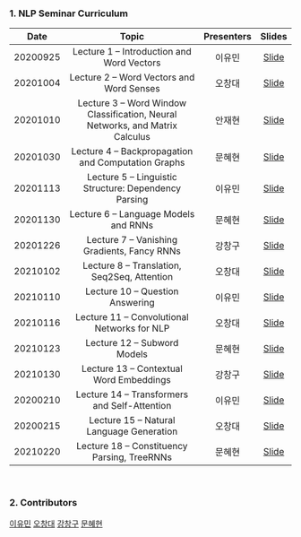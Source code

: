 ### 1. NLP Seminar Curriculum

|       Date       | Topic | Presenters | Slides |
|:----------------:|:----------------------------------------:|:----------:|:------:
| 20200925 | Lecture 1 – Introduction and Word Vectors | 이유민 | [Slide]()
| 20201004 | Lecture 2 – Word Vectors and Word Senses | 오창대 | [Slide]()
| 20201010 | Lecture 3 – Word Window Classification, Neural Networks, and Matrix Calculus | 안재현 | [Slide]()
| 20201030 | Lecture 4 – Backpropagation and Computation Graphs | 문혜현 | [Slide](https://github.com/yourmean/UOS-NLP-Seminar/blob/master/Slides/lec04_Backpropagation_and_Computationgraphs.pdf)
| 20201113 | Lecture 5 – Linguistic Structure: Dependency Parsing | 이유민 | [Slide]()
| 20201130 | Lecture 6 – Language Models and RNNs | 문혜현 | [Slide](https://github.com/yourmean/UOS-NLP-Seminar/blob/master/Slides/lec06_Languagemodels_and_RNNs.pdf)
| 20201226 | Lecture 7 – Vanishing Gradients, Fancy RNNs | 강창구 | [Slide](https://github.com/yourmean/UOS-NLP-Seminar/blob/master/Slides/lec07_Vanishing_Gradient_Fancy_RNNs.pdf)
| 20210102 | Lecture 8 – Translation, Seq2Seq, Attention | 오창대 | [Slide](https://github.com/yourmean/UOS-NLP-Seminar/blob/master/Slides/lec08_seq2seqAttention.pdf)
| 20210110 | Lecture 10 – Question Answering | 이유민 | [Slide]()
| 20210116 | Lecture 11 – Convolutional Networks for NLP | 오창대 | [Slide](https://github.com/yourmean/UOS-NLP-Seminar/blob/master/Slides/lec11_CNNforNLP.pdf)
| 20210123 | Lecture 12 – Subword Models | 문혜현 | [Slide](https://github.com/yourmean/UOS-NLP-Seminar/blob/master/Slides/lec12_Subword_models.pdf)
| 20210130 | Lecture 13 – Contextual Word Embeddings | 강창구 | [Slide](https://github.com/yourmean/UOS-NLP-Seminar/blob/master/Slides/lec13_Contextual_Word_Embedding.pdf)
| 20200210 | Lecture 14 – Transformers and Self-Attention | 이유민 | [Slide]()
| 20200215 | Lecture 15 – Natural Language Generation | 오창대 | [Slide]()
| 20210220 | Lecture 18 – Constituency Parsing, TreeRNNs | 문혜현 | [Slide]()
<br/>

### 2. Contributors
[이유민](https://github.com/yourmean)
[오창대](https://github.com/changdaeoh)
[강창구](https://github.com/rxdcxdrnine)
[문혜현](https://github.com/hyehyeonmoon)
